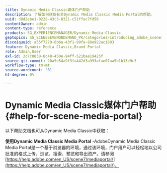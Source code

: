 ```yaml
---
title: Dynamic Media Classic媒体门户帮助
description: 了解如何获取有关Dynamic Media Classic Media Portal的帮助。
uuid: d8d2ebe1-0228-43c3-8321-c51ffac7fd58
contentOwner: admin
content-type: reference
products: SG_EXPERIENCEMANAGER/Dynamic-Media-Classic
geptopics: SG_SCENESEVENONDEMAND_PK/categories/introducing_adobe_scene7
discoiquuid: a55f7279-6bba-43f1-99fa-88e922ac1803
feature: Dynamic Media Classic,Brand Portal
role: Admin,User
exl-id: 2c7c0838-0c48-450e-94ff-521bae19425f
source-git-commit: 20a5e54a9f3fa442d3a993afae07aa5b1b13e9c3
workflow-type: tm+mt
source-wordcount: '81'
ht-degree: 0%

---
```


# Dynamic Media Classic媒体门户帮助{#help-for-scene-media-portal}

以下帮助文档也可从Dynamic Media Classic中获取：

**使用Dynamic Media Classic Media Portal**  -AdobeDynamic Media Classic Media Portal是一个基于浏览器的环境，通过该环境，门户用户可以轻松地以公司批准的格式上传、浏览、搜索、预览和导出资产。请参阅[https://help.adobe.com/en_US/scene7/mediaportal/](https://help.adobe.com/en_US/scene7/mediaportal/)。

<!-- Is this topic still needed? -rb 04/22/21
 used to point to www.adobe.com/go/learn_sc7_mediaportalusing_en and http://help.adobe.com/en_US/scene7/mediaportal/-->